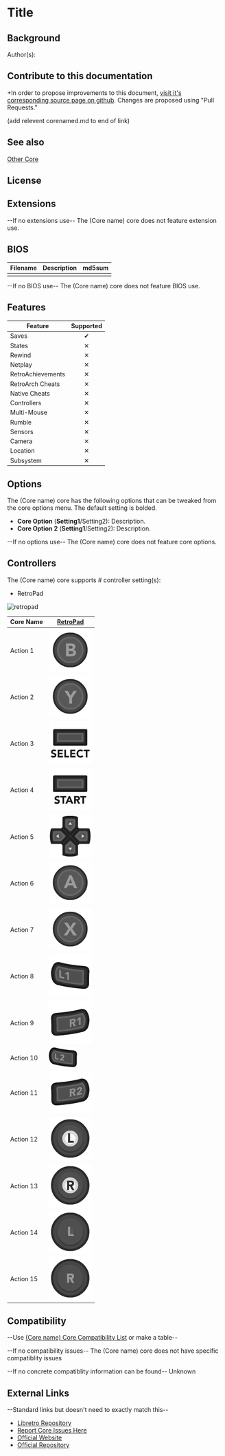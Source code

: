 # Title

## Background

Author(s):

## Contribute to this documentation

+In order to propose improvements to this document, [visit it's corresponding source page on github](https://github.com/libretro/docs/tree/master/docs/library/). Changes are proposed using "Pull Requests."

(add relevent corenamed.md to end of link)

## See also

[Other Core](URL)

## License

## Extensions

--If no extensions use--
The (Core name) core does not feature extension use.

## BIOS

|   Filename    |    Description     |              md5sum              |
|:-------------:|:------------------:|:--------------------------------:|
|               |                    |                                  |

--If no BIOS use--
The (Core name) core does not feature BIOS use.

## Features

| Feature           | Supported |
|-------------------|:---------:|
| Saves             | ✔         |
| States            | ✕         |
| Rewind            | ✕         |
| Netplay           | ✕         |
| RetroAchievements | ✕         |
| RetroArch Cheats  | ✕         |
| Native Cheats     | ✕         |
| Controllers       | ✕         |
| Multi-Mouse       | ✕         |
| Rumble            | ✕         |
| Sensors           | ✕         |
| Camera            | ✕         |
| Location          | ✕         |
| Subsystem         | ✕         |

## Options

The (Core name) core has the following options that can be tweaked from the core options menu. The default setting is bolded.

- **Core Option** (**Setting1**/Setting2): Description.
- **Core Option 2** (**Setting1**/Setting2): Description.

--If no options use--
The (Core name) core does not feature core options.

## Controllers

The (Core name) core supports # controller setting(s):

* RetroPad

![retropad](images/controllers/retropad.png)

| Core Name | [RetroPad](RetroPad)                                           |
|-----------|----------------------------------------------------------------|
| Action 1  | ![RetroPad_B](images/RetroPad/Retro_B_Round.png)               |
| Action 2  | ![RetroPad_Y](images/RetroPad/Retro_Y_Round.png)               |
| Action 3  | ![RetroPad_Select](images/RetroPad/Retro_Select.png)           |
| Action 4  | ![RetroPad_Start](images/RetroPad/Retro_Start.png)             |
| Action 5  | ![RetroPad_Dpad](images/RetroPad/Retro_Dpad.png)               |
| Action 6  | ![RetroPad_A](images/RetroPad/Retro_A_Round.png)               |
| Action 7  | ![RetroPad_X](images/RetroPad/Retro_X_Round.png)               |
| Action 8  | ![RetroPad_L1](images/RetroPad/Retro_L1.png)                   |
| Action 9  | ![RetroPad_R1](images/RetroPad/Retro_R1.png)                   |
| Action 10 | ![RetroPad_L2](images/RetroPad/Retro_L2_Temp.png)              |
| Action 11 | ![RetroPad_R2](images/RetroPad/Retro_R2.png)                   |
| Action 12 | ![RetroPad_L3](images/RetroPad/Retro_L3.png)                   |
| Action 13 | ![RetroPad_R3](images/RetroPad/Retro_R3.png)                   |
| Action 14 | ![RetroPad_Left_Stick](images/RetroPad/Retro_Left_Stick.png)   |
| Action 15 | ![RetroPad_Right_Stick](images/RetroPad/Retro_Right_Stick.png) |

## Compatibility

--Use [(Core name) Core Compatibility List](URL) or make a table--

--If no compatibility issues--
The (Core name) core does not have specific compatiblity issues

--If no concrete compatiblity information can be found--
Unknown

## External Links

--Standard links but doesn't need to exactly match this--
* [Libretro Repository](https://link)
* [Report Core Issues Here](https://github.com/libretro/libretro-meta)
* [Official Website](https://link)
* [Official Repository](https://link)
